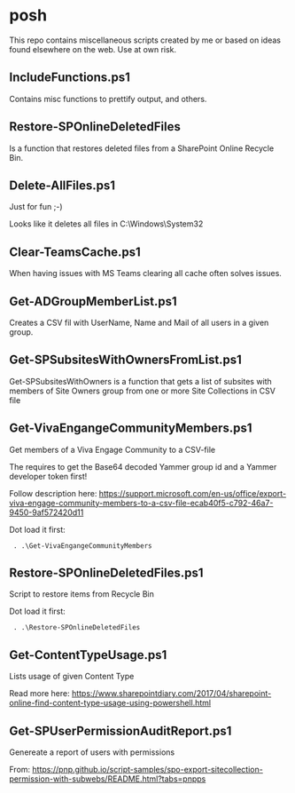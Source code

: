 # posh
This repo contains miscellaneous scripts created by me or based on ideas found elsewhere on the web.
Use at own risk.
## IncludeFunctions.ps1
Contains misc functions to prettify output, and others.
## Restore-SPOnlineDeletedFiles
Is a function that restores deleted files from a SharePoint Online Recycle Bin.

## Delete-AllFiles.ps1
Just for fun ;-)

Looks like it deletes all files in C:\Windows\System32

## Clear-TeamsCache.ps1
When having issues with MS Teams clearing all cache often solves issues.

## Get-ADGroupMemberList.ps1
Creates a CSV fil with UserName, Name and Mail of all users in a given group.

## Get-SPSubsitesWithOwnersFromList.ps1
Get-SPSubsitesWithOwners is a function that gets a list of subsites with members of Site Owners group from one or more Site Collections in CSV file

## Get-VivaEngangeCommunityMembers.ps1
Get members of a Viva Engage Community to a CSV-file

The requires to get the Base64 decoded Yammer group id and a Yammer developer token first!

Follow description here:
https://support.microsoft.com/en-us/office/export-viva-engage-community-members-to-a-csv-file-ecab40f5-c792-46a7-9450-9af572420d11

Dot load it first:

` . .\Get-VivaEngangeCommunityMembers`

## Restore-SPOnlineDeletedFiles.ps1
Script to restore items from Recycle Bin

Dot load it first:

` . .\Restore-SPOnlineDeletedFiles`

## Get-ContentTypeUsage.ps1
Lists usage of given Content Type

Read more here: https://www.sharepointdiary.com/2017/04/sharepoint-online-find-content-type-usage-using-powershell.html 

## Get-SPUserPermissionAuditReport.ps1
Genereate a report of users with permissions

From: https://pnp.github.io/script-samples/spo-export-sitecollection-permission-with-subwebs/README.html?tabs=pnpps
